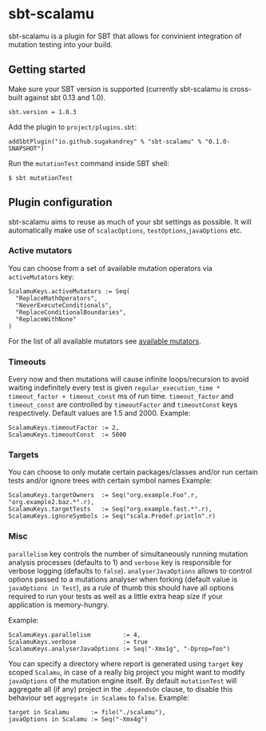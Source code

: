 # sbt-scalamu
sbt-scalamu is a plugin for SBT that allows for convinient integration of 
mutation testing into your build.

## Getting started
Make sure your SBT version is supported (currently sbt-scalamu is cross-built
against sbt 0.13 and 1.0).
```
sbt.version = 1.0.3
```
Add the plugin to `project/plugins.sbt`:
```
addSbtPlugin("io.github.sugakandrey" % "sbt-scalamu" % "0.1.0-SNAPSHOT")
```
Run the `mutationTest` command inside SBT shell:
```
$ sbt mutationTest
```
## Plugin configuration
sbt-scalamu aims to reuse as much of your sbt settings as possible.
It will automatically make use of `scalacOptions`, `testOptions`,`javaOptions` etc.
### Active mutators
You can choose from a set of available mutation operators via 
`activeMutators` key:
```
ScalamuKeys.activeMutators := Seq(
  "ReplaceMathOperators", 
  "NeverExecuteConditionals", 
  "ReplaceConditionalBoundaries",
  "ReplaceWithNone"
)
```
For the list of all available mutators see [available mutators](../plugin/src/main/scala/org/scalamu/plugin/ScalamuPluginConfig.scala#L9L-L23).
### Timeouts
Every now and then mutations will cause infinite loops/recursion to avoid
waiting indefinitely every test is given `regular_execution_time * timeout_factor + timeout_const` ms of run time.
`timeout_factor` and `timeout_const` are controlled by `timeoutFactor` and `timeoutConst` keys respectively.
Default values are 1.5 and 2000.
Example:
```
ScalamuKeys.timeoutFactor := 2,
ScalamuKeys.timeoutConst  := 5000
```
### Targets
You can choose to only mutate certain packages/classes and/or run certain tests and/or ignore trees with certain symbol names
Example: 
```
ScalamuKeys.targetOwners  := Seq("org.example.Foo".r, "org.example2.baz.*".r),
ScalamuKeys.targetTests   := Seq("org.example.fast.*".r),
ScalamuKeys.ignoreSymbols := Seq("scala.Predef.println".r)
```

### Misc
`parallelism` key controls the number of simultaneously running mutation
analysis processes (defaults to 1) and `verbose` key is responsible for
verbose logging (defaults to `false`). `analyserJavaOptions` allows to 
control options passed to a mutations analyser when forking (default value is `javaOptions in Test`), 
as a rule of thumb this should have all options required to run your tests as well as a little extra heap
size if your application is memory-hungry.

Example:
```
ScalamuKeys.parallelism         := 4,
ScalamuKeys.verbose             := true   
ScalamuKeys.analyserJavaOptions := Seq("-Xmx1g", "-Dprop=foo")
```

You can specify a directory where report is generated using `target` key scoped `Scalamu`,
in case of a really big project you might want to modify `javaOptions` of the mutation engine itself.
By default `mutationTest` will aggregate all (if any) project in the `.dependsOn` clause, to disable this behaviour
set `aggregate in Scalamu` to `false`.
Example:
```
target in Scalamu      := file("./scalamu"),
javaOptions in Scalamu := Seq("-Xmx4g")
```
